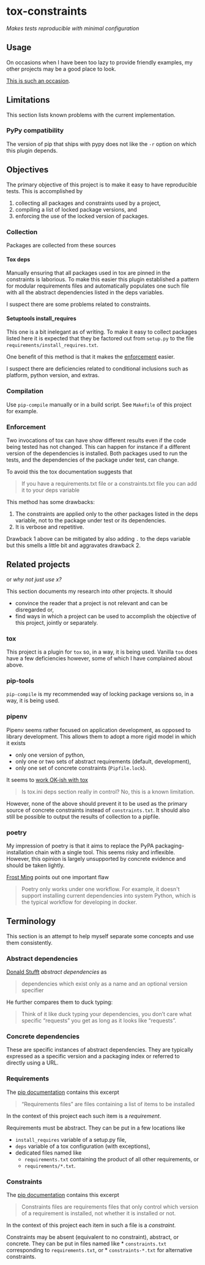 # tox-constraints

*Makes tests reproducible with minimal configuration*


## Usage

On occasions when I have been too lazy to provide friendly examples, my other projects may be a good place to look.

[This is such an occasion](https://github.com/apljungquist/xfmt/commit/99341b58694e846dc009fca01cb6fb3d442fbe66).


## Limitations

This section lists known problems with the current implementation.

### PyPy compatibility

The version of pip that ships with pypy does not like the `-r` option on which this plugin depends.


## Objectives

The primary objective of this project is to make it easy to have reproducible tests.
This is accomplished by

1. collecting all packages and constraints used by a project,
2. compiling a list of locked package versions, and
3. enforcing the use of the locked version of packages.

### Collection

Packages are collected from these sources

#### Tox deps

Manually ensuring that all packages used in tox are pinned in the constraints is laborious.
To make this easier this plugin established a pattern for modular requirements files and automatically populates one such file with all the abstract dependencies listed in the deps variables.

I suspect there are some problems related to constraints.
<!--
As such the recommended method as of now is to introduce all constraints via files.
TODO: Implement and test lock/constraints overriding.
-->

#### Setuptools install_requires

This one is a bit inelegant as of writing.
To make it easy to collect packages listed here it is expected that they be factored out from `setup.py` to the file `requirements/install_requires.txt`.
<!--
TODO: Would `pyproject.toml` be easier to collect from?
-->

One benefit of this method is that it makes the [enforcement](#enforcement) easier.

I suspect there are deficiencies related to conditional inclusions such as platform, python version, and extras.

### Compilation

Use `pip-compile` manually or in a build script.
See `Makefile` of this project for example.

### Enforcement

Two invocations of tox can have show different results even if the code being tested has not changed.
This can happen for instance if a different version of the dependencies is installed.
Both packages used to run the tests, and the dependencies of the package under test, can change.

To avoid this the tox documentation suggests that

> If you have a requirements.txt file or a constraints.txt file you can add it to your deps variable

This method has some drawbacks:

1. The constraints are applied only to the other packages listed in the deps variable, not to the package under test or its dependencies.
2. It is verbose and repetitive.

Drawback 1 above can be mitigated by also adding `.` to the deps variable but this
smells a little bit and aggravates drawback 2.


## Related projects

or *why not just use x?*

This section documents my research into other projects.
It should
* convince the reader that a project is not relevant and can be disregarded or,
* find ways in which a project can be used to accomplish the objective of this project, jointly or separately.

### tox

This project is a plugin for `tox` so, in a way, it is being used.
Vanilla `tox` does have a few deficiencies however, some of which I have complained about above.

### pip-tools

`pip-compile` is my recommended way of locking package versions so, in a way, it is being used.

### pipenv

Pipenv seems rather focused on application development, as opposed to library development.
This allows them to adopt a more rigid model in which it exists
* only one version of python,
* only one or two sets of abstract requirements (default, development),
* only one set of concrete constraints (`Pipfile.lock`).

It seems to [work OK-ish with tox](https://github.com/tox-dev/tox-pipenv)

> Is tox.ini deps section really in control?
> No, this is a known limitation.

However, none of the above should prevent it to be used as the primary source of concrete constraints instead of `constraints.txt`.
It should also still be possible to output the results of collection to a pipfile.

### poetry

My impression of poetry is that it aims to replace the PyPA packaging-installation chain with a single tool.
This seems risky and inflexible.
However, this opinion is largely unsupported by concrete evidence and should be taken lightly.

[Frost Ming](https://frostming.com/2019/01-04/pipenv-poetry) points out one important flaw

> Poetry only works under one workflow.
> For example, it doesn't support installing current dependencies into system Python, which is the typical workflow for developing in docker.

## Terminology

This section is an attempt to help myself separate some concepts and use them consistently.

### Abstract dependencies

[Donald Stufft](https://caremad.io/posts/2013/07/setup-vs-requirement/) *abstract dependencies* as

> dependencies which exist only as a name and an optional version specifier

He further compares them to duck typing:

> Think of it like duck typing your dependencies, you don’t care what specific “requests” you get as long as it looks like “requests”.

### Concrete dependencies

These are specific instances of abstract dependencies.
They are typically expressed as a specific version and a packaging index or referred to directly using a URL.

### Requirements

The [pip documentation](https://pip.pypa.io/en/stable/user_guide/#requirements-files) contains this excerpt

> “Requirements files” are files containing a list of items to be installed

In the context of this project each such item is a *requirement*.

Requirements must be abstract.
They can be put in a few locations like
* `install_requires` variable of a setup.py file,
* `deps` variable of a tox configuration (with exceptions),
* dedicated files named like
    * `requirements.txt` containing the product of all other requirements, or
    * `requirements/*.txt`.

### Constraints

The [pip documentation](https://pip.pypa.io/en/stable/user_guide/#constraints-files) contains this excerpt

> Constraints files are requirements files that only control which version of a requirement is installed, not whether it is installed or not.

In the context of this project each item in such a file is a *constraint*.

Constraints may be absent (equivalent to no constraint), abstract, or concrete.
They can be put in files named like
    * `constraints.txt` corresponding to `requirements.txt`, or
    * `constraints-*.txt` for alternative constraints.

